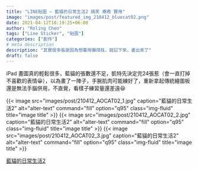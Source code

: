 ```yaml
---
title: "LINE貼圖 – 藍貓的日常生活2 搞笑 療癒 實用"
image: "images/post/featured_img_210412_bluecat02.png"
date: 2021-04-12T18:19:25+06:00
author: "Roling Chen"
tags: ["Line Sticker", "貼圖"]
categories: ["創作"]
# meta description
description: "其實很多張是因為想要用懶得找，就記下來，畫出來了"
draft: false
---
```


iPad 畫圖真的輕鬆很多，藍貓的張數還不足，凱特先決定完24張惹（會一直打掉不喜歡的表情😀），以為畫了一陣子，手腕肌肉可能練好了，重新拿起傳統繪圖板還是無法手腦併用，不直覺，看樣子練習量還差遠😆

{{< image src="images/post/210412_AOCAT02_1.jpg" caption="藍貓的日常生活2" alt="alter-text" command="fill" option="q95" class="img-fluid" title="image title" >}}
{{< image src="images/post/210412_AOCAT02_2.jpg" caption="藍貓的日常生活2" alt="alter-text" command="fill" option="q95" class="img-fluid" title="image title" >}}
{{< image src="images/post/210412_AOCAT02_3.jpg" caption="藍貓的日常生活2" alt="alter-text" command="fill" option="q95" class="img-fluid" title="image title" >}}


[藍貓的日常生活2](https://store.line.me/stickershop/product/14867916/zh-Hant "詳情頁面")